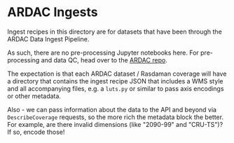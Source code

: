 # ARDAC Ingests

Ingest recipes in this directory are for datasets that have been through the ARDAC Data Ingest Pipeline.

As such, there are no pre-processing Jupyter notebooks here. For pre-processing and data QC, head over to the [ARDAC repo]().

The expectation is that each ARDAC dataset / Rasdaman coverage will have a directory that contains the ingest recipe JSON that includes a WMS style and all accompanying files, e.g. a `luts.py` or similar to pass axis encodings or other metadata.

Also - we can pass information about the data to the API and beyond via `DescribeCoverage` requests, so the more rich the metadata block the better. For example, are there invalid dimensions (like "2090-99" and "CRU-TS")? If so, encode those!
